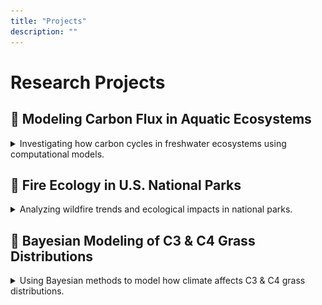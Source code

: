```yaml
---
title: "Projects"
description: ""
---
```


# Research Projects

## 🧪 Modeling Carbon Flux in Aquatic Ecosystems

<details>
<summary>Investigating how carbon cycles in freshwater ecosystems using computational models.</summary>

### Research Overview

This project investigates **lateral carbon transport** between terrestrial and aquatic ecosystems. It combines **field data from freshwater lakes** with **computational modeling** to improve predictions of carbon flux.

### Early Research in Dr. Stuart Jones’s Lab

In my **sophomore year** at the University of Notre Dame, I joined **Dr. Stuart Jones’s lab**, working on the **limnology team**.

- Conducted **aquatic water sampling** in the lab.
- Measured **nitrogen, phosphorus, and carbon content** in lake water.
- Developed fundamental skills in **ecological monitoring and analysis**.

![Lab Work](../../static/img/1joneslab.HEIC)

### Summer Fieldwork at UNDERC (2021)

During the **summer of 2021**, I worked at the **University of Notre Dame Environmental Research Center (UNDERC)** in **northern Wisconsin**, a **NEON (National Ecological Observatory Network) site**.

- **Field Sampling:** Collected **temperature, light, color, and carbon content** data from **12+ lakes**.
- **Lab Analysis:** Processed samples, filtered water, and analyzed carbon content.
- **Long-term Monitoring:** Contributed to an ongoing **limnology dataset**.

  **Impact:** This immersive field experience **sparked my passion for research** and led me to consider **graduate school**.

![Research at UNDERC](../../static/img/1underc.HEIC)
![Lake Sampling](../../static/img/1lake.HEIC)
![Field Study Team](../../static/img/1randi.HEIC)
![Laboratory Experiment](../../static/img/1underlab.JPG)

### Modeling Carbon Transport with Dr. Ceara Talbot

After the summer at UNDERC, I collaborated with **Dr. Ceara Talbot** (then a graduate student in the Jones lab, now at Carnegie Science Institute) to work on:

- A **dual-process terrestrial-aquatic carbon transport model**.
- Investigating **sensitive terrestrial parameters** affecting lateral carbon movement.
- Analyzing **water use efficiency changes in response to drought**.
- Implementing **dynamic water use efficiency data** into the **lateral carbon transport model**.

**Goal:** To **improve predictions** of carbon transport across land and water.

![Fieldwork at UNDERC](../../static/img/1ceara.jpg)

### Presenting at AGU 2022

In **December 2022**, I presented this research at the **American Geophysical Union (AGU) Conference**:

- Shared findings on **drought-driven water use efficiency changes**.
- Explored how **terrestrial dynamics influence lake carbon flux**.
- Engaged with experts in **ecology, hydrology, and climate modeling**.

![AGU Conference Presentation](../../static/img/1poster.jpg)
![Conference Poster](../../static/img/1cosjam.jpg)

### Key Takeaways

✔ Hands-on **field and lab experience** at **UNDERC (NEON site)**.
✔ Advanced **carbon cycle modeling** with **Dr. Ceara Talbot**.
✔ **Presented research at AGU 2022**, engaging with top climate scientists.

</details>

## 🌲 Fire Ecology in U.S. National Parks

<details>
<summary>Analyzing wildfire trends and ecological impacts in national parks.</summary>

### Research Overview

This project focused on **modernizing fire effects data analysis** for the **National Park Service (NPS)** by developing R-based **quality control** and **data analysis workflows**. It also contributed to **community building in NPS fire ecology** through mentorship, presentations, and collaboration.

### Moving to Tucson & Transition to Fire Ecology

After graduating from Notre Dame, I started a **Scientist in Parks** internship as a **Fire Ecology Assistant** in **Tucson, Arizona**.

- **A major shift from the Midwest**—this was my first experience living in the desert.
- **Excited to explore desert ecology and fire science** through a **year-long internship**.

### The 20+ Year Fire Effects Dataset Challenge

The **fire ecology program** in Southern Arizona maintained a **20+ year fire effects dataset**, passed between many different fire ecologists.

- **Problems:**
  - Data had **errors, inconsistencies, and gaps**.
  - No **standardized quality control (QA/QC)** or workflow for analysis.
- **Solution:** I independently proposed creating an **R package** to systematically check and analyze the data.

### Developing R Packages for Fire Data

I created **two R packages** to **streamline fire data quality control and analysis**:
**[FFI QAQC](https://github.com/gldejong/FFIqaqc)** → A package to **detect data issues** in fire effects monitoring.
**[FFI Analysis](https://github.com/gldejong/FFIanalysis)** → A package for **automated fire data analysis and reporting**.

**Key Contributions**:

- Designed a **reproducible workflow** for fire data quality control.
- Created **automated reports** for **NPS fire managers** to use in decision-making.
- Improved **data transparency and efficiency** within the fire program.

### Final Analysis Report on the 2002 Fire

As part of this project, I produced a **final analysis report** on a **2002 fire**, conducting:

- **Data analyses** on long-term fire effects
- **Management recommendations** based on fire severity trends
- A discussion with fire managers about **future fire mitigation strategies**

💡 **Impact:** This report sparked an in-depth discussion among NPS fire managers about refining **long-term fire monitoring strategies**.

### Founding the NPS Fire Ecology R Working Group

Recognizing the **lack of structured R support**, I helped establish the **NPS Fire Ecology R Working Group**:

- **A national community** of fire ecologists discussing R-based workflows.
- **Monthly meetings** to discuss **coding challenges, best practices, and data analysis**.
- This **group still meets today**, supporting NPS-wide fire data analysis!

### Nationwide Presentations & Policy Impact

I presented my work to:
✔ **NPS Inventory & Monitoring Data Managers** – Highlighting the impact of fire ecology QA/QC.
✔ **National Park Service Fire Ecologists (Nationwide Call)** – Led a discussion on **modernizing fire data analysis**.
✔ **Committee for FFI Database Improvements** – Ongoing involvement in **enhancing fire data quality**.

**Key Takeaway:** This project didn’t just improve **one dataset**—it started a **system-wide shift** toward better fire data management in **NPS Fire Ecology**.

### 2024 NPS Regional Fire Management Achievement Award

For my contributions to **fire data modernization, software development, and community leadership**, I was honored to receive the **2024 NPS Regions 6,7,8 Fire Management Achievement Award**.

### Fieldwork & Personal Growth

Alongside data analysis, I participated in **fire effects field trips** with the **Inventory & Monitoring Network**, collecting real-world data on:

- **Vegetation recovery after fire**
- **Fuel loads and fire severity**
- **Long-term ecological changes**

  **My time at the Desert Research Learning Center (DRLC) and in Tucson was transformational.**

- **Gained a lifelong passion** for fire ecology.
- **Committed to educating others about fire science**.
- **Continue to stay involved with NPS Fire Ecology** to this day.

### Key Takeaways

✔ Developed **R-based QA/QC & analysis tools** for **NPS fire ecology**.
✔ Founded the **NPS Fire Ecology R Working Group**, which still meets today.
✔ Presented research to **nationwide audiences** of **fire ecologists & managers**.
✔ **Produced a 2002 fire analysis report** that influenced **management discussions**.
✔ **Received the 2024 NPS Regional Fire Management Achievement Award**.
✔ **Continue to stay involved with NPS Fire Ecology efforts**.

</details>

## 🌾 Bayesian Modeling of C3 & C4 Grass Distributions

<details>
<summary>Using Bayesian methods to model how climate affects C3 & C4 grass distributions.</summary>

### Research Overview

This project uses Bayesian statistical modeling to analyze the distribution of C3 and C4 grasses across the western United States. Using National Park Service inventory and monitoring vegetation data, we aim to understand what drives species distribution patterns today and how climate change may impact them in the future.

![Grassland Species Distribution](../../static/img/3grass.jpg)

### Beginning My PhD at Northern Arizona University

In Fall 2024, I began my PhD in Informatics and Computing with an emphasis on ecology at Northern Arizona University.

- Northern Arizona is a hub for ecological research, with diverse landscapes and opportunities to study ecoinformatics.
- The Ecoinformatics program is the perfect combination of my interests in ecology and data science.
- I joined Dr. Kiona Ogle’s Ecological Synthesis Lab, where we use quantitative methods to answer ecological questions.

![Research at NAU](../../static/img/3nau.jpg)

### Working with National Park Service Vegetation Data

This year, I started a project using National Park Service (NPS) inventory and monitoring data to study grass species distribution.

- We are working with six different NPS Inventory & Monitoring networks.
- The goal is to model the probability of C3 and C4 grass presence across a large geographic range from Texas to Montana.

![Field Sampling in Tonto National Forest](../../static/img/3tonto.jpg)
![Grassland in Fresno](../../static/img/3fresno.jpg)

### Bayesian Modeling to Study Climate Drivers

We are using a Bayesian statistical model to analyze:

- Which climate factors influence grass distributions today
- What environmental conditions favor C3 vs. C4 grasses
- How these distributions may shift with climate change

This model allows us to quantify uncertainty and improve predictions of how grass species may respond to future climate scenarios.

![Mountain Grassland Habitat](../../static/img/3mountains.jpg)

### Looking Ahead

I am really enjoying my PhD experience in Arizona and excited to continue:

- Expanding my Bayesian modeling skills
- Collaborating with NPS and the ecological research community
- Applying data science techniques to real-world conservation challenges

### Key Takeaways

✔ Started a PhD at NAU focusing on ecoinformatics
✔ Working with National Park Service vegetation monitoring data
✔ Developing a Bayesian model to study C3 and C4 grass distributions
✔ Investigating climate drivers of species distribution patterns
✔ Exploring how grass distributions may change with climate change

</details>
